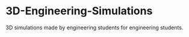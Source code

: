 # 3D-Engineering-Simulations
 3D simulations made by engineering students for engineering students.
